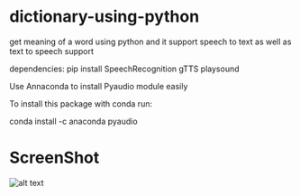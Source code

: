 # dictionary-using-python
get meaning of a  word using python and it support speech to text as well as text to speech support

dependencies:
pip install SpeechRecognition gTTS playsound


Use Annaconda to install Pyaudio module easily 

To install this package with conda run:

conda install -c anaconda pyaudio

# ScreenShot 
![alt text](https://raw.githubusercontent.com/manojpawarsj12/poithun/master/PyDictionary/Screenshot%20(12).png)
